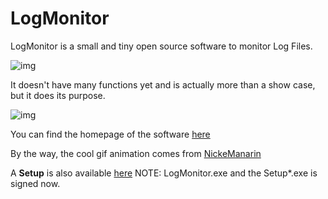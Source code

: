 # LogMonitor
LogMonitor is a small and tiny open source software to monitor Log Files.

![img](https://github.com/uhwgmxorg/LogMonitor/blob/master/Doc/LogMinGifAnimation11.gif)

It doesn't have many functions yet and is actually more than a show case, but it does its purpose.

![img](https://github.com/uhwgmxorg/LogMonitor/blob/master/Doc/LogMinGifAnimation12.gif)

You can find the homepage of the software [here](http://uhwgmxorg.com/LogMonitor/)

By the way, the cool gif animation comes from [NickeManarin](https://github.com/NickeManarin/ScreenToGif)

A **Setup** is also available [here](http://uhwgmxorg.com/LogMonitor/Download/1.7/Setup_LogMonitor_1_7_0_0.exe) NOTE: LogMonitor.exe and the Setup*.exe is signed now.
